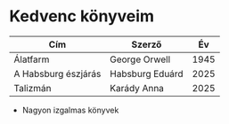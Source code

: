 # Kedvenc könyveim

| Cím     | Szerző  | Év    |
|---------|-----|---------|
| Álatfarm    | George Orwell  | 1945|
| A Habsburg észjárás    | Habsburg Eduárd  | 2025    |
| Talizmán   | Karády Anna | 2025  |

* Nagyon izgalmas könyvek